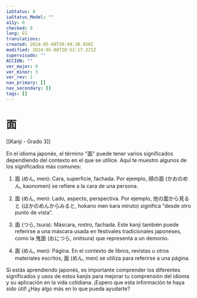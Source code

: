 ```yaml
---
iaStatus: 0
iaStatus_Model: ""
a11y: 0
checked: 0
lang: ES
translations: 
created: 2024-05-08T20:49:38.950Z
modified: 2024-05-08T20:52:17.221Z
supervisado: ""
ACCION: ""
ver_major: 0
ver_minor: 3
ver_rev: 1
nav_primary: []
nav_secondary: []
tags: []
---
```

# 面

[[Kanji - Grado 3]]

En el idioma japonés, el término "面" puede tener varios significados dependiendo del contexto en el que se utilice. Aquí te muestro algunos de los significados más comunes:

1. 面 (めん, men): Cara, superficie, fachada. Por ejemplo, 顔の面 (かおのめん, kaonomen) se refiere a la cara de una persona.

2. 面 (めん, men): Lado, aspecto, perspectiva. Por ejemplo, 他の面から見ると (ほかのめんからみると, hokano men kara miruto) significa "desde otro punto de vista".

3. 面 (つら, tsura): Máscara, rostro, fachada. Este kanji también puede referirse a una máscara usada en festivales tradicionales japoneses, como la 鬼面 (おにつら, onitsura) que representa a un demonio.

4. 面 (めん, men): Página. En el contexto de libros, revistas u otros materiales escritos, 面 (めん, men) se utiliza para referirse a una página.

Si estás aprendiendo japonés, es importante comprender los diferentes significados y usos de estos kanjis para mejorar tu comprensión del idioma y su aplicación en la vida cotidiana. ¡Espero que esta información te haya sido útil! ¿Hay algo más en lo que pueda ayudarte?
